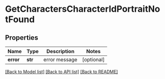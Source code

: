 # GetCharactersCharacterIdPortraitNotFound

## Properties
Name | Type | Description | Notes
------------ | ------------- | ------------- | -------------
**error** | **str** | error message | [optional] 

[[Back to Model list]](../README.md#documentation-for-models) [[Back to API list]](../README.md#documentation-for-api-endpoints) [[Back to README]](../README.md)


